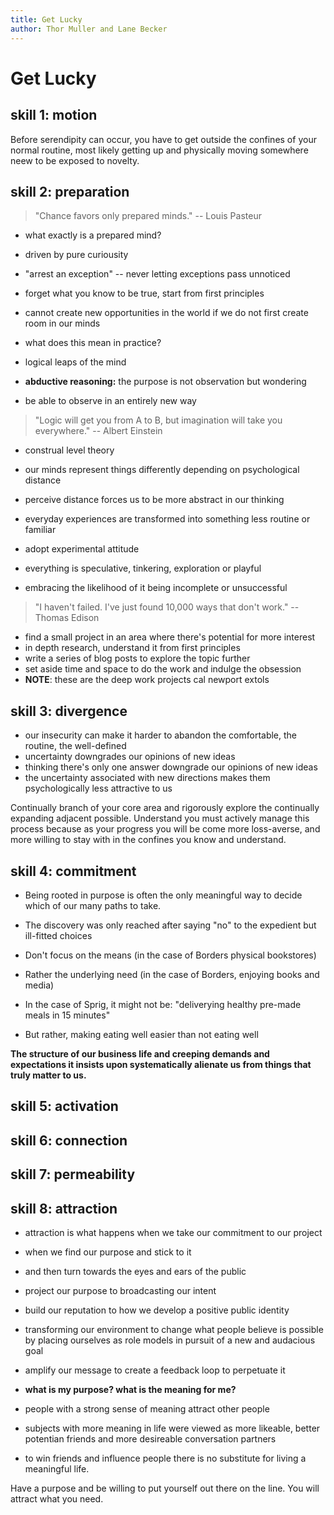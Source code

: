 ```yaml
---
title: Get Lucky
author: Thor Muller and Lane Becker
---
```


# Get Lucky

## skill 1: motion

Before serendipity can occur, you have to get outside the confines of your normal routine, most likely getting up and physically moving somewhere neew to be exposed to novelty.

## skill 2: preparation

>   "Chance favors only prepared minds."
>   -- Louis Pasteur

- what exactly is a prepared mind?
- driven by pure curiousity
- "arrest an exception" -- never letting exceptions pass unnoticed
- forget what you know to be true, start from first principles

- cannot create new opportunities in the world if we do not first create room in our minds
- what does this mean in practice?
- logical leaps of the mind
- __abductive reasoning:__ the purpose is not observation but wondering
- be able to observe in an entirely new way

>   "Logic will get you from A to B, but imagination will take you everywhere."
>       -- Albert Einstein

- construal level theory
- our minds represent things differently depending on psychological distance
- perceive distance forces us to be more abstract in our thinking
- everyday experiences are transformed into something less routine or familiar

- adopt experimental attitude
- everything is speculative, tinkering, exploration or playful
- embracing the likelihood of it being incomplete or unsuccessful

>   "I haven't failed.  I've just found 10,000 ways that don't work."
>   -- Thomas Edison

- find a small project in an area where there's potential for more interest
- in depth research, understand it from first principles
- write a series of blog posts to explore the topic further
- set aside time and space to do the work and indulge the obsession 
- __NOTE__: these are the deep work projects cal newport extols 

## skill 3: divergence

- our insecurity can make it harder to abandon the comfortable, the routine, the well-defined
- uncertainty downgrades our opinions of new ideas
- thinking there's only one answer downgrade our opinions of new ideas
- the uncertainty associated with new directions makes them psychologically less attractive to us

Continually branch of your core area and rigorously explore the continually expanding adjacent possible.  Understand you must actively manage this process because as your progress you will be come more loss-averse, and more willing to stay with in the confines you know and understand.

## skill 4: commitment

- Being rooted in purpose is often the only meaningful way to decide which of our many paths to take.
- The discovery was only reached after saying "no" to the expedient but ill-fitted choices

- Don't focus on the means (in the case of Borders physical bookstores)
- Rather the underlying need (in the case of Borders, enjoying books and media)
- In the case of Sprig, it might not be: "deliverying healthy pre-made meals in 15 minutes"
- But rather, making eating well easier than not eating well

__The structure of our business life and creeping demands and expectations it insists upon systematically alienate us from things that truly matter to us.__

## skill 5: activation

## skill 6: connection

## skill 7: permeability

## skill 8: attraction

- attraction is what happens when we take our commitment to our project
- when we find our purpose and stick to it
- and then turn towards the eyes and ears of the public
- project our purpose to broadcasting our intent
- build our reputation to how we develop a positive public identity
- transforming our environment to change what people believe is possible by placing ourselves as role models in pursuit of a new and audacious goal
- amplify our message to create a feedback loop to perpetuate it

- __what is my purpose?  what is the meaning for me?__

- people with a strong sense of meaning attract other people
- subjects with more meaning in life were viewed as more likeable, better potentian friends and more desireable conversation partners
- to win friends and influence people there is no substitute for living a meaningful life.

Have a purpose and be willing to put yourself out there on the line.  You will attract what you need.